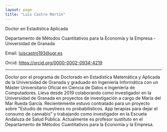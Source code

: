 ```yaml
---
layout: page
title: "Luis Castro Martín"
---
```


Doctor en Estadística Aplicada

Departamento de Métodos Cuantitativos para la Economía y la Empresa - Universidad de Granada

Email: luiscastro193@ugr.es

Orcid: <https://orcid.org/0000-0002-0934-4219>

---

Doctor por el programa de Doctorado en Estadística Matemática y Aplicada de la Universidad de Granada y graduado en Ingeniería Informática con un Máster Universitario Oficial en Ciencia de Datos e Ingeniería de Computadores. Lleva desde 2019 colaborando como investigador en la Universidad de Granada en proyectos de investigación a cargo de María del Mar Rueda García. Recientemente estuvo contratado para un proyecto sobre "Estudio de muestreos no probabilísticos. App terapias para dejar el consumo de cannabis" y trabajando como investigador en la Escuela Andaluza de Salud Pública. Actualmente es profesor sustituto en el Departamento de Métodos Cuantitativos para la Economía y la Empresa.
